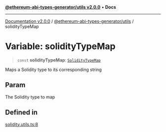 [**@ethereum-abi-types-generator/utils v2.0.0**](../README.md) • **Docs**

***

[Documentation v2.0.0](../../../packages.md) / [@ethereum-abi-types-generator/utils](../README.md) / solidityTypeMap

# Variable: solidityTypeMap

> `const` **solidityTypeMap**: [`SolidityTypeMap`](../../types/type-aliases/SolidityTypeMap.md)

Maps a Solidity type to its corresponding string

## Param

The Solidity type to map

## Defined in

[solidity.utils.ts:8](https://github.com/niZmosis/ethereum-abi-types-generator/blob/8be0c174f1ad191b06c4413881733fc6912573c5/packages/utils/src/solidity.utils.ts#L8)
